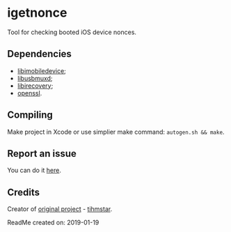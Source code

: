 # igetnonce
Tool for checking booted iOS device nonces.

## Dependencies
* [libimobiledevice](https://github.com/libimobiledevice/libimobiledevice);
* [libusbmuxd](https://github.com/libimobiledevice/libusbmuxd);
* [libirecovery](https://github.com/libimobiledevice/libirecovery);
* [openssl](https://github.com/openssl/openssl).

## Compiling
Make project in Xcode or use simplier make command: `autogen.sh && make`.

## Report an issue
You can do it [here](https://github.com/s0uthwest/igetnonce/issues).

## Credits
Creator of [original project](https://github.com/tihmstar/igetnonce) - [tihmstar](https://github.com/tihmstar).


ReadMe created on:
      2019-01-19
